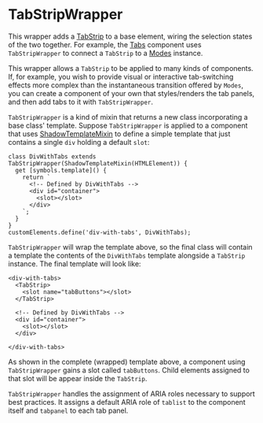 # TabStripWrapper

This wrapper adds a [TabStrip](TabStrip) to a base element, wiring the selection
states of the two together. For example, the [Tabs](Tabs) component uses
`TabStripWrapper` to connect a `TabStrip` to a [Modes](Modes) instance.

This wrapper allows a `TabStrip` to be applied to many kinds of components. If,
for example, you wish to provide visual or interactive tab-switching effects
more complex than the instantaneous transition offered by `Modes`, you can
create a component of your own that styles/renders the tab panels, and then add
tabs to it with `TabStripWrapper`.

`TabStripWrapper` is a kind of mixin that returns a new class incorporating a
base class' template. Suppose `TabStripWrapper` is applied to a component that
uses [ShadowTemplateMixin](ShadowTemplateMixin) to define a simple template that
just contains a single `div` holding a default `slot`:

    class DivWithTabs extends TabStripWrapper(ShadowTemplateMixin(HTMLElement)) {
      get [symbols.template]() {
        return `
          <!-- Defined by DivWithTabs -->
          <div id="container">
            <slot></slot>
          </div>
        `;
      }
    }
    customElements.define('div-with-tabs', DivWithTabs);

`TabStripWrapper` will wrap the template above, so the final class will contain
a template the contents of the `DivWithTabs` template alongside a `TabStrip`
instance. The final template will look like:

    <div-with-tabs>
      <TabStrip>
        <slot name="tabButtons"></slot>
      </TabStrip>

      <!-- Defined by DivWithTabs -->
      <div id="container">
        <slot></slot>
      </div>

    </div-with-tabs>

As shown in the complete (wrapped) template above, a component using
`TabStripWrapper` gains a slot called `tabButtons`. Child elements assigned to
that slot will be appear inside the `TabStrip`.

`TabStripWrapper` handles the assignment of ARIA roles necessary to support best
practices. It assigns a default ARIA role of `tablist` to the component itself
and `tabpanel` to each tab panel.
